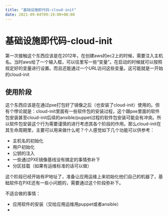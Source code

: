 ```yaml
---
title: "基础设施即代码-cloud-init"
date: 2021-09-04T09:19:00+08:00
---
```


# 基础设施即代码-cloud-init

第一次接触这个东西应该是在2012年，在创建aws的ec2上的时候，需要注入主机名。当时aws给了一个输入框，可以往里写一些“变量”。在启动的时候就可以按照规定好的变量进行设置。而且还能通过一个URL访问这些变量。这可能就是一开始的cloud-init

## 使用阶段

这个东西应该是在通过pxe打包好了镜像之后（也安装了cloud-init）使用的。但有个悖论就是：cloud-init里面有一些软件包的安装过程，这个跟pxe里面的软件包安装甚至cloud-init后续的ansible/puppet过程的软件包安装可能会有冲突。所以软件包安装这个行为需要谨慎的进行考虑其各个阶段的作用。那么cloud-init在其生命周期里，主要可以用来做什么呢？个人感觉如下几个功能可以供参考：

- 主机名的初始化
- 用户初始化
- 公钥的注入
- 一些通过PXE镜像基线没有搞定的事情弥补下
- 分区挂载（如果有运维标准的话可以做）

这个阶段已经开始有IP地址了，准备让应用运维上来初始化他们自己的机器了，基础软件在PXE还有一些小问题的，需要通过这个阶段弥补下。

不适合做的事情：

- 应用软件的安装（交给应用运维用puppet或者ansible）
- 
